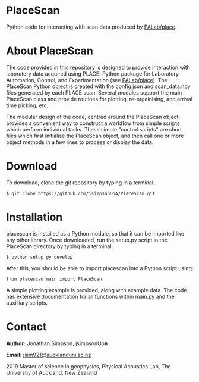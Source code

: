 # PlaceScan
Python code for interacting with scan data produced by [PALab/place](https://github.com/PALab/place).

# About PlaceScan
The code provided in this repository is designed to provide interaction with laboratory data acquired using PLACE: Python package for Laboratory Automation, Control, and Experimentation (see [PALab/place](https://github.com/PALab/place)). The PlaceScan Python object is created with the config.json and scan_data.npy files generated by each PLACE scan. Several modules support the main PlaceScan class and provide routines for plotting, re-orgainising, and arrival time picking, etc.

The modular design of the code, centred around the PlaceScan object, provides a convenient way to construct a workflow from simple scripts which perform individual tasks. These simple "control scripts" are short files which first initialise the PlaceScan object, and then call one or more object methods in a few lines to process or display the data.

# Download

To download, clone the git repository by typing in a terminal:

```
$ git clone https://github.com/jsimpsonUoA/PlaceScan.git
```

# Installation

placescan is installed as a Python module, so that it can be imported like any other library. Once downloaded, run the setup.py script in the PlaceScan directory by typing in a terminal:

```
$ python setup.py develop
```

After this, you should be able to import placescan into a Python script using:

```
from placescan.main import PlaceScan
```

A simple plotting example is provided, along with example data. The code has extensive documentation for all functions within main.py and the auxilliary scripts.

# Contact
__Author:__ Jonathan Simpson, jsimpsonUoA

__Email:__ jsim921@aucklanduni.ac.nz

2019 Master of science in geophysics, Physical Acoustics Lab,
The Universtiy of Auckland, New Zealand
